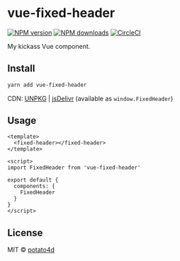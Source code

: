# vue-fixed-header

[![NPM version](https://img.shields.io/npm/v/vue-fixed-header.svg?style=flat)](https://npmjs.com/package/vue-fixed-header) [![NPM downloads](https://img.shields.io/npm/dm/vue-fixed-header.svg?style=flat)](https://npmjs.com/package/vue-fixed-header) [![CircleCI](https://circleci.com/gh/potato4d/vue-fixed-header/tree/master.svg?style=shield)](https://circleci.com/gh/potato4d/vue-fixed-header/tree/master)

My kickass Vue component.

## Install

```bash
yarn add vue-fixed-header
```

CDN: [UNPKG](https://unpkg.com/vue-fixed-header/) | [jsDelivr](https://cdn.jsdelivr.net/npm/vue-fixed-header/) (available as `window.FixedHeader`)

## Usage

```vue
<template>
  <fixed-header></fixed-header>
</template>

<script>
import FixedHeader from 'vue-fixed-header'

export default {
  components: {
    FixedHeader
  }
}
</script>
```

## License

MIT &copy; [potato4d](https://github.com/potato4d)
